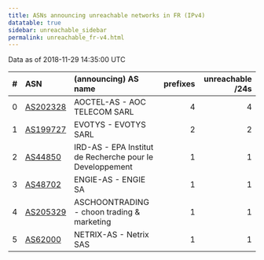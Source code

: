 ```yaml
---
title: ASNs announcing unreachable networks in FR (IPv4)
datatable: true
sidebar: unreachable_sidebar
permalink: unreachable_fr-v4.html
---
```


Data as of 2018-11-29 14:35:00 UTC


<div class="datatable-begin"></div>

|   # | ASN                                      | (announcing) AS name                                     |   prefixes |   unreachable /24s |
|----:|:-----------------------------------------|:---------------------------------------------------------|-----------:|-------------------:|
|   0 | [AS202328](unreachable_AS202328-v4.html) | AOCTEL-AS - AOC TELECOM SARL                             |          4 |                  4 |
|   1 | [AS199727](unreachable_AS199727-v4.html) | EVOTYS - EVOTYS SARL                                     |          2 |                  2 |
|   2 | [AS44850](unreachable_AS44850-v4.html)   | IRD-AS - EPA Institut de Recherche pour le Developpement |          1 |                  1 |
|   3 | [AS48702](unreachable_AS48702-v4.html)   | ENGIE-AS - ENGIE SA                                      |          1 |                  1 |
|   4 | [AS205329](unreachable_AS205329-v4.html) | ASCHOONTRADING - choon trading &amp; marketing           |          1 |                  1 |
|   5 | [AS62000](unreachable_AS62000-v4.html)   | NETRIX-AS - Netrix SAS                                   |          1 |                  1 |

<div class="datatable-end"></div>